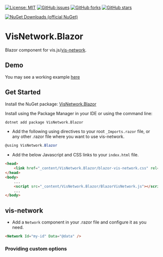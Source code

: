 [![License: MIT](https://img.shields.io/badge/License-MIT-yellow.svg)](/LICENSE.md)
[![GitHub issues](https://img.shields.io/github/issues/stiankroknes/visNetwork.blazor)](https://github.com/stiankroknes/VisNetwork.Blazor/issues)
[![GitHub forks](https://img.shields.io/github/forks/stiankroknes/visNetwork.blazor)](https://github.com/stiankroknes/VisNetwork.Blazornetwork/members)
[![GitHub stars](https://img.shields.io/github/stars/stiankroknes/visNetwork.blazor)](https://github.com/stiankroknes/VisNetwork.Blazor/stargazers)

[![NuGet Downloads (official NuGet)](https://img.shields.io/nuget/dt/VisNetwork.Blazor?label=NuGet%20Downloads)](https://www.nuget.org/packages/VisNetwork.Blazor/)

# VisNetwork.Blazor

Blazor component for vis.js/[vis-network](https://github.com/visjs/vis-network).

## Demo

You may see a working example [here](https://salmon-dune-0701e470f.azurestaticapps.net/)

## Get Started

Install the NuGet package: [VisNetwork.Blazor](https://www.nuget.org/packages/VisNetwork.Blazor/)

Install using the Package Manager in your IDE or using the command line:

```bash
dotnet add package VisNetwork.Blazor
```

* Add the following using directives to your root `_Imports.razor` file, or any other .razor file where you want to use vis-network.
```csharp
@using VisNetwork.Blazor
```

* Add the below Javascript and CSS links to your `index.html` file.
```html
<head>
    <link href="_content/VisNetwork.Blazor/blazor-vis-network.css" rel="stylesheet" />
</head>
<body>
    ...
    <script src="_content/VisNetwork.Blazor/BlazorVisNetwork.js"></script>
    ...
</body>
```

## vis-network

* Add a `Network` component in your .razor file and configure it as you need.
```html
<Network Id="my-id" Data="@data" />
```

### Providing custom options

